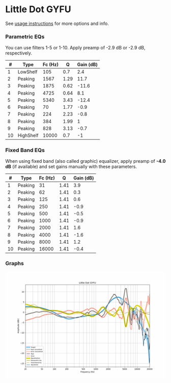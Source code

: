 # Little Dot GYFU
See [usage instructions](https://github.com/jaakkopasanen/AutoEq#usage) for more options and info.

### Parametric EQs
You can use filters 1-5 or 1-10. Apply preamp of -2.9 dB or -2.9 dB, respectively.

|   # | Type      |   Fc (Hz) |    Q |   Gain (dB) |
|-----|-----------|-----------|------|-------------|
|   1 | LowShelf  |       105 | 0.7  |         2.4 |
|   2 | Peaking   |      1567 | 1.29 |        11.7 |
|   3 | Peaking   |      1875 | 0.62 |       -11.6 |
|   4 | Peaking   |      4725 | 0.64 |         8.1 |
|   5 | Peaking   |      5340 | 3.43 |       -12.4 |
|   6 | Peaking   |        70 | 1.77 |        -0.9 |
|   7 | Peaking   |       224 | 2.23 |        -0.8 |
|   8 | Peaking   |       384 | 1.99 |         1   |
|   9 | Peaking   |       828 | 3.13 |        -0.7 |
|  10 | HighShelf |     10000 | 0.7  |        -1   |

### Fixed Band EQs
When using fixed band (also called graphic) equalizer, apply preamp of **-4.0 dB** (if available) and set gains manually with these parameters.

|   # | Type    |   Fc (Hz) |    Q |   Gain (dB) |
|-----|---------|-----------|------|-------------|
|   1 | Peaking |        31 | 1.41 |         3.9 |
|   2 | Peaking |        62 | 1.41 |         0.3 |
|   3 | Peaking |       125 | 1.41 |         0.6 |
|   4 | Peaking |       250 | 1.41 |        -0.9 |
|   5 | Peaking |       500 | 1.41 |        -0.5 |
|   6 | Peaking |      1000 | 1.41 |        -0.9 |
|   7 | Peaking |      2000 | 1.41 |         1.6 |
|   8 | Peaking |      4000 | 1.41 |        -1.6 |
|   9 | Peaking |      8000 | 1.41 |         1.2 |
|  10 | Peaking |     16000 | 1.41 |        -0.4 |

### Graphs
![](./Little%20Dot%20GYFU.png)
